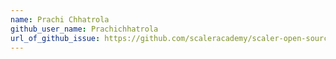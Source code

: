 ```yaml
---
name: Prachi Chhatrola
github_user_name: Prachichhatrola
url_of_github_issue: https://github.com/scaleracademy/scaler-open-source-september-challenge/issues/433
---
```

